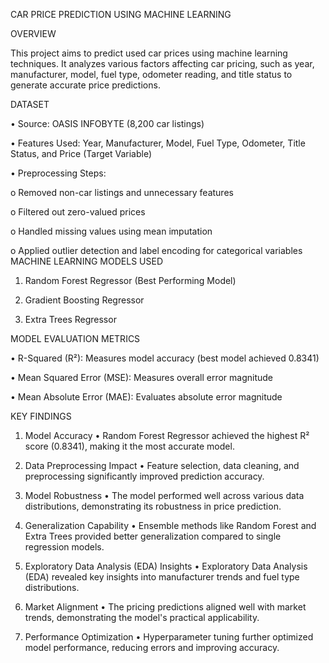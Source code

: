 CAR PRICE PREDICTION USING MACHINE LEARNING

OVERVIEW

This project aims to predict used car prices using machine learning techniques. It analyzes various factors affecting car pricing, such as year, manufacturer, model, fuel type, odometer reading, and title status to generate accurate price predictions.

DATASET

•	Source: OASIS INFOBYTE (8,200 car listings)

•	Features Used: Year, Manufacturer, Model, Fuel Type, Odometer, Title Status, and Price (Target Variable)

•	Preprocessing Steps:

o	Removed non-car listings and unnecessary features

o	Filtered out zero-valued prices

o	Handled missing values using mean imputation

o	Applied outlier detection and label encoding for categorical variables
MACHINE LEARNING MODELS USED

1.	Random Forest Regressor (Best Performing Model)

2.	Gradient Boosting Regressor

3.	Extra Trees Regressor

MODEL EVALUATION METRICS

•	R-Squared (R²): Measures model accuracy (best model achieved 0.8341)

•	Mean Squared Error (MSE): Measures overall error magnitude

•	Mean Absolute Error (MAE): Evaluates absolute error magnitude

KEY FINDINGS

1. Model Accuracy
•	Random Forest Regressor achieved the highest R² score (0.8341), making it the most accurate model.

2. Data Preprocessing Impact
•	Feature selection, data cleaning, and preprocessing significantly improved prediction accuracy.

3. Model Robustness
•	The model performed well across various data distributions, demonstrating its robustness in price prediction.

4. Generalization Capability
•	Ensemble methods like Random Forest and Extra Trees provided better generalization compared to single regression models.

5. Exploratory Data Analysis (EDA) Insights
•	Exploratory Data Analysis (EDA) revealed key insights into manufacturer trends and fuel type distributions.

6. Market Alignment
•	The pricing predictions aligned well with market trends, demonstrating the model's practical applicability.

7. Performance Optimization
•	Hyperparameter tuning further optimized model performance, reducing errors and improving accuracy.


